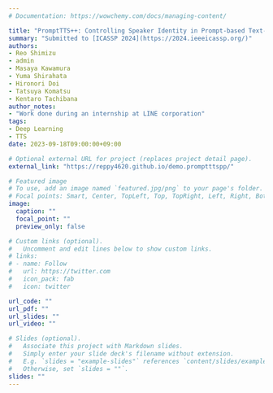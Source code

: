 ```yaml
---
# Documentation: https://wowchemy.com/docs/managing-content/

title: "PromptTTS++: Controlling Speaker Identity in Prompt-based Text-to-Speech using Natural Language Descriptions"
summary: "Submitted to [ICASSP 2024](https://2024.ieeeicassp.org/)"
authors:
- Reo Shimizu
- admin
- Masaya Kawamura
- Yuma Shirahata
- Hironori Doi
- Tatsuya Komatsu
- Kentaro Tachibana
author_notes:
- "Work done during an internship at LINE corporation"
tags:
- Deep Learning
- TTS
date: 2023-09-18T09:00:00+09:00

# Optional external URL for project (replaces project detail page).
external_link: "https://reppy4620.github.io/demo.promptttspp/"

# Featured image
# To use, add an image named `featured.jpg/png` to your page's folder.
# Focal points: Smart, Center, TopLeft, Top, TopRight, Left, Right, BottomLeft, Bottom, BottomRight.
image:
  caption: ""
  focal_point: ""
  preview_only: false

# Custom links (optional).
#   Uncomment and edit lines below to show custom links.
# links:
# - name: Follow
#   url: https://twitter.com
#   icon_pack: fab
#   icon: twitter

url_code: ""
url_pdf: ""
url_slides: ""
url_video: ""

# Slides (optional).
#   Associate this project with Markdown slides.
#   Simply enter your slide deck's filename without extension.
#   E.g. `slides = "example-slides"` references `content/slides/example-slides.md`.
#   Otherwise, set `slides = ""`.
slides: ""
---
```

